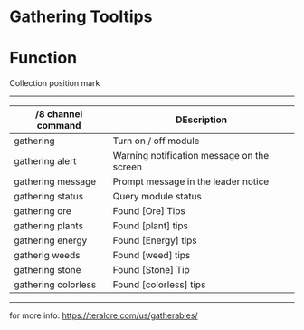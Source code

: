 Gathering Tooltips
======

# Function

Collection position mark

------

/8 channel command  | DEscription
--- | ---
gathering | Turn on / off module
gathering alert | 	Warning notification message on the screen
gathering message | Prompt message in the leader notice
gathering status | Query module status
gathering ore | Found [Ore] Tips
gathering plants | Found [plant] tips
gathering energy | Found [Energy] tips
gatherig weeds | 	Found [weed] tips
gathering stone | Found [Stone] Tip
gathering colorless | Found [colorless] tips
------

for more info: https://teralore.com/us/gatherables/
